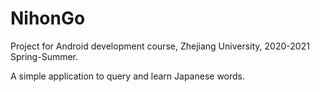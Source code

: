 # NihonGo

Project for Android development course, Zhejiang University, 2020-2021 Spring-Summer.

A simple application to query and learn Japanese words.
